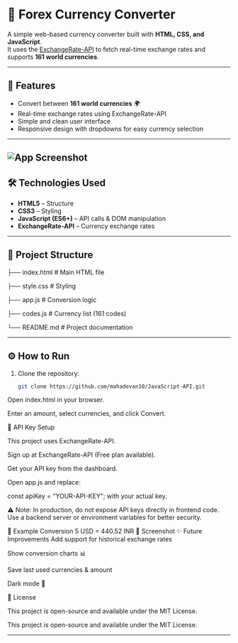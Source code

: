 # 💱 Forex Currency Converter

A simple web-based currency converter built with **HTML, CSS, and JavaScript**.  
It uses the [ExchangeRate-API](https://www.exchangerate-api.com/) to fetch real-time exchange rates and supports **161 world currencies**.

---

## 🚀 Features
- Convert between **161 world currencies** 🌍
- Real-time exchange rates using ExchangeRate-API
- Simple and clean user interface
- Responsive design with dropdowns for easy currency selection

---
![App Screenshot](./Screenshot-2025-09-03-160242.png)
---

## 🛠️ Technologies Used
- **HTML5** – Structure  
- **CSS3** – Styling  
- **JavaScript (ES6+)** – API calls & DOM manipulation  
- **ExchangeRate-API** – Currency exchange rates  

---

## 📂 Project Structure
├── index.html        # Main HTML file

├── style.css         # Styling

├── app.js            # Conversion logic

├── codes.js     # Currency list (161 codes)

└── README.md         # Project documentation

---

## ⚙️ How to Run
1. Clone the repository:
   ```bash
   git clone https://github.com/mahadevan10/JavaScript-API.git
Open index.html in your browser.

Enter an amount, select currencies, and click Convert.

🔑 API Key Setup


This project uses ExchangeRate-API.

Sign up at ExchangeRate-API (Free plan available).

Get your API key from the dashboard.

Open app.js and replace:

const apiKey = "YOUR-API-KEY";
with your actual key.



⚠️ Note: In production, do not expose API keys directly in frontend code. Use a backend server or environment variables for better security.

🌟 Example Conversion
5 USD = 440.52 INR
📸 Screenshot
✨ Future Improvements
Add support for historical exchange rates

Show conversion charts 📊

Save last used currencies & amount

Dark mode 🌙

📜 License

This project is open-source and available under the MIT License.


This project is open-source and available under the MIT License.

---
